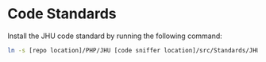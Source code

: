 # Code Standards

Install the JHU code standard by running the following command:

```bash
ln -s [repo location]/PHP/JHU [code sniffer location]/src/Standards/JHU
```
